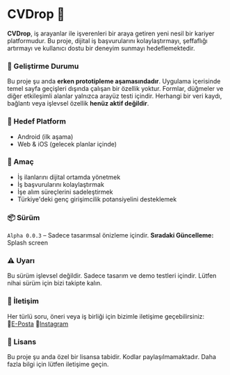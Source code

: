 # CVDrop 💼

**CVDrop**, iş arayanlar ile işverenleri bir araya getiren yeni nesil bir kariyer platformudur. Bu proje, dijital iş başvurularını kolaylaştırmayı, şeffaflığı artırmayı ve kullanıcı dostu bir deneyim sunmayı hedeflemektedir.

### 🚧 Geliştirme Durumu
Bu proje şu anda **erken prototipleme aşamasındadır**. Uygulama içerisinde temel sayfa geçişleri dışında çalışan bir özellik yoktur. Formlar, düğmeler ve diğer etkileşimli alanlar yalnızca arayüz testi içindir. Herhangi bir veri kaydı, bağlantı veya işlevsel özellik **henüz aktif değildir**.

### 📱 Hedef Platform
- Android (ilk aşama)
- Web & iOS (gelecek planlar içinde)

### 🧪 Amaç
- İş ilanlarını dijital ortamda yönetmek  
- İş başvurularını kolaylaştırmak  
- İşe alım süreçlerini sadeleştirmek  
- Türkiye'deki genç girişimcilik potansiyelini desteklemek

### 📦 Sürüm
`Alpha 0.0.3` – Sadece tasarımsal önizleme içindir.
**Sıradaki Güncelleme:** Splash screen

### ⚠️ Uyarı
Bu sürüm işlevsel değildir. Sadece tasarım ve demo testleri içindir. Lütfen nihai sürüm için bizi takipte kalın.

### 📩 İletişim
Her türlü soru, öneri veya iş birliği için bizimle iletişime geçebilirsiniz:  
📧[E-Posta]
📸[Instagram]

### 📄 Lisans
Bu proje şu anda özel bir lisansa tabidir. Kodlar paylaşılmamaktadır. Daha fazla bilgi için lütfen iletişime geçin.

[E-Posta]: mailto:cvdropnet@gmail.com
[Instagram]: https://www.instagram.com/cvdropnet
